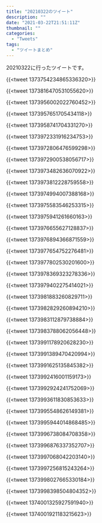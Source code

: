 ```yaml
---
title: "20210322のツイート"
description: ""
date: "2021-03-22T21:51:11Z"
thumbnail: ""
categories:
  - "Tweets"
tags:
  - "ツイートまとめ"
---
```

20210322に行ったツイートです。
<!--more-->
{{<tweet 1373754234865336320>}}

{{<tweet 1373816470531055620>}}

{{<tweet 1373956002022760452>}}

{{<tweet 1373957651705434118>}}

{{<tweet 1373958741704331270>}}

{{<tweet 1373972331916234753>}}

{{<tweet 1373972806476599298>}}

{{<tweet 1373972900538056717>}}

{{<tweet 1373973482636070922>}}

{{<tweet 1373973812228759558>}}

{{<tweet 1373974994007388168>}}

{{<tweet 1373975583546253315>}}

{{<tweet 1373975941261660163>}}

{{<tweet 1373976655627128837>}}

{{<tweet 1373976894366871559>}}

{{<tweet 1373977654752276481>}}

{{<tweet 1373977802530201600>}}

{{<tweet 1373978369323278336>}}

{{<tweet 1373979402275414021>}}

{{<tweet 1373981883260829711>}}

{{<tweet 1373982829260894210>}}

{{<tweet 1373983112879738884>}}

{{<tweet 1373983788062056448>}}

{{<tweet 1373991178920628230>}}

{{<tweet 1373991389470420994>}}

{{<tweet 1373991625135845382>}}

{{<tweet 1373992416001159173>}}

{{<tweet 1373992924241752069>}}

{{<tweet 1373993611830853633>}}

{{<tweet 1373995548626149381>}}

{{<tweet 1373995944014868485>}}

{{<tweet 1373996738084708358>}}

{{<tweet 1373996876337352707>}}

{{<tweet 1373997068042203140>}}

{{<tweet 1373997256815243264>}}

{{<tweet 1373998027665330184>}}

{{<tweet 1373998398504804352>}}

{{<tweet 1374001325927591940>}}

{{<tweet 1374001921183215623>}}

